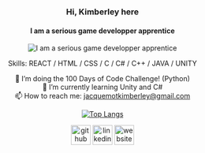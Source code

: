 <div align="center">

### Hi, Kimberley here
#### I am a serious game developper apprentice
![I am a serious game developper apprentice](https://i.pinimg.com/originals/00/51/40/005140da70e95036cd28c0c60531a08b.gif)

Skills: REACT / HTML / CSS / C / C# / C++ / JAVA / UNITY

🔭 I’m doing the 100 Days of Code Challenge! (Python)<br>
🌱 I’m currently learning Unity and C# <br>
📫 How to reach me: jacquemotkimberley@gmail.com 

[![Top Langs](https://github-readme-stats.vercel.app/api/top-langs/?username=MonaBlanc)](https://github.com/anuraghazra/github-readme-stats)

[<p align="center"><img src='https://cdn.jsdelivr.net/npm/simple-icons@3.0.1/icons/github.svg' alt='github' height='40'>](https://github.com/MonaBlanc) [<img src='https://cdn.jsdelivr.net/npm/simple-icons@3.0.1/icons/linkedin.svg' alt='linkedin' height='40'>](https://www.linkedin.com/in/https://www.linkedin.com/in/kimberley-jacquemot//)  [<img src='https://cdn.jsdelivr.net/npm/simple-icons@3.0.1/icons/icloud.svg' alt='website' height='40'></p>](https://monablanc.github.io/)  
  </div>
